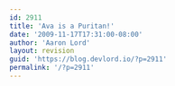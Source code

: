 ```yaml
---
id: 2911
title: 'Ava is a Puritan!'
date: '2009-11-17T17:31:00-08:00'
author: 'Aaron Lord'
layout: revision
guid: 'https://blog.devlord.io/?p=2911'
permalink: '/?p=2911'
---
```


<p class="mobile-photo"><a href="/assets/img/2011/10/photo-745418.jpg"><img src="blog/assets/img/2011/10/photo-745418.jpg?w=225" border="0" alt="" /></a></p><div class="blogger-post-footer"><img width='1' height='1' src="/2009/11/17/ava-is-a-puritan/"' /></div>